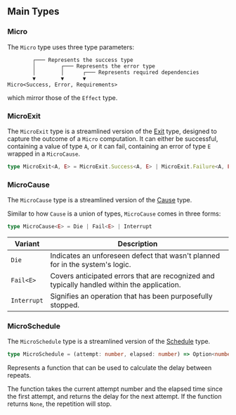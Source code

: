 ## Main Types

### Micro

The `Micro` type uses three type parameters:

```text showLineNumbers=false
        ┌─── Represents the success type
        │        ┌─── Represents the error type
        │        │      ┌─── Represents required dependencies
        ▼        ▼      ▼
Micro<Success, Error, Requirements>
```

which mirror those of the `Effect` type.

### MicroExit

The `MicroExit` type is a streamlined version of the [Exit](/docs/data-types/exit/) type, designed to capture the outcome of a `Micro` computation.
It can either be successful, containing a value of type `A`, or it can fail, containing an error of type `E` wrapped in a `MicroCause`.

```ts showLineNumbers=false
type MicroExit<A, E> = MicroExit.Success<A, E> | MicroExit.Failure<A, E>
```

### MicroCause

The `MicroCause` type is a streamlined version of the [Cause](/docs/data-types/cause/) type.

Similar to how `Cause` is a union of types, `MicroCause` comes in three forms:

```ts showLineNumbers=false
type MicroCause<E> = Die | Fail<E> | Interrupt
```

| Variant     | Description                                                                                 |
| ----------- | ------------------------------------------------------------------------------------------- |
| `Die`       | Indicates an unforeseen defect that wasn't planned for in the system's logic.               |
| `Fail<E>`   | Covers anticipated errors that are recognized and typically handled within the application. |
| `Interrupt` | Signifies an operation that has been purposefully stopped.                                  |

### MicroSchedule

The `MicroSchedule` type is a streamlined version of the [Schedule](/docs/scheduling/introduction/) type.

```ts showLineNumbers=false
type MicroSchedule = (attempt: number, elapsed: number) => Option<number>
```

Represents a function that can be used to calculate the delay between
repeats.

The function takes the current attempt number and the elapsed time since
the first attempt, and returns the delay for the next attempt. If the
function returns `None`, the repetition will stop.
